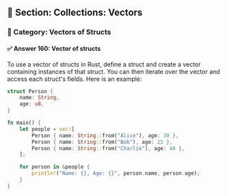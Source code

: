 ## 📘 Section: Collections: Vectors  
### 🔹 Category: Vectors of Structs  
#### ✅ Answer 160: Vector of structs

To use a vector of structs in Rust, define a struct and create a vector containing instances of that struct. You can then iterate over the vector and access each struct's fields. Here is an example:

```rust
struct Person {
    name: String,
    age: u8,
}

fn main() {
    let people = vec![
        Person { name: String::from("Alice"), age: 30 },
        Person { name: String::from("Bob"), age: 25 },
        Person { name: String::from("Charlie"), age: 40 },
    ];

    for person in &people {
        println!("Name: {}, Age: {}", person.name, person.age);
    }
}
```
